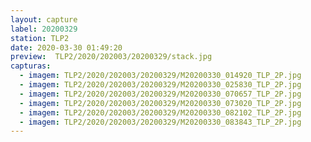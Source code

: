 ```yaml
---
layout: capture
label: 20200329
station: TLP2
date: 2020-03-30 01:49:20
preview:  TLP2/2020/202003/20200329/stack.jpg
capturas:
  - imagem: TLP2/2020/202003/20200329/M20200330_014920_TLP_2P.jpg
  - imagem: TLP2/2020/202003/20200329/M20200330_025830_TLP_2P.jpg
  - imagem: TLP2/2020/202003/20200329/M20200330_070657_TLP_2P.jpg
  - imagem: TLP2/2020/202003/20200329/M20200330_073020_TLP_2P.jpg
  - imagem: TLP2/2020/202003/20200329/M20200330_082102_TLP_2P.jpg
  - imagem: TLP2/2020/202003/20200329/M20200330_083843_TLP_2P.jpg
---
```

